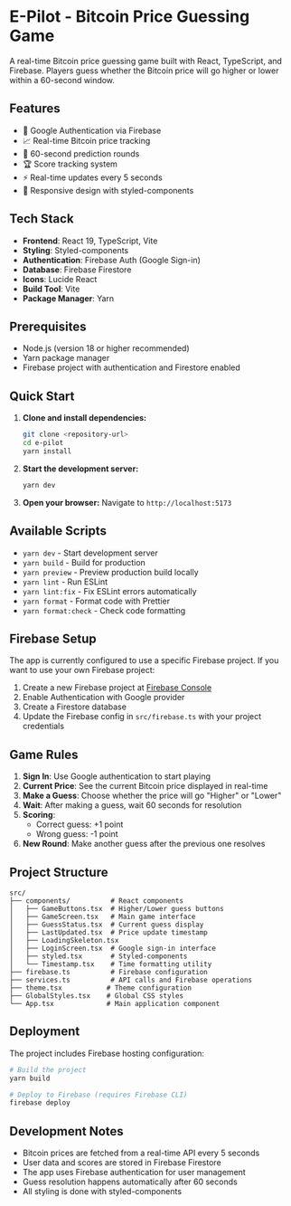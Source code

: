 # E-Pilot - Bitcoin Price Guessing Game

A real-time Bitcoin price guessing game built with React, TypeScript, and Firebase. Players guess whether the Bitcoin price will go higher or lower within a 60-second window.

## Features

- 🔐 Google Authentication via Firebase
- 📈 Real-time Bitcoin price tracking
- 🎯 60-second prediction rounds
- 🏆 Score tracking system
- ⚡ Real-time updates every 5 seconds
- 📱 Responsive design with styled-components

## Tech Stack

- **Frontend**: React 19, TypeScript, Vite
- **Styling**: Styled-components
- **Authentication**: Firebase Auth (Google Sign-in)
- **Database**: Firebase Firestore
- **Icons**: Lucide React
- **Build Tool**: Vite
- **Package Manager**: Yarn

## Prerequisites

- Node.js (version 18 or higher recommended)
- Yarn package manager
- Firebase project with authentication and Firestore enabled

## Quick Start

1. **Clone and install dependencies:**

   ```bash
   git clone <repository-url>
   cd e-pilot
   yarn install
   ```

2. **Start the development server:**

   ```bash
   yarn dev
   ```

3. **Open your browser:**
   Navigate to `http://localhost:5173`

## Available Scripts

- `yarn dev` - Start development server
- `yarn build` - Build for production
- `yarn preview` - Preview production build locally
- `yarn lint` - Run ESLint
- `yarn lint:fix` - Fix ESLint errors automatically
- `yarn format` - Format code with Prettier
- `yarn format:check` - Check code formatting

## Firebase Setup

The app is currently configured to use a specific Firebase project. If you want to use your own Firebase project:

1. Create a new Firebase project at [Firebase Console](https://console.firebase.google.com)
2. Enable Authentication with Google provider
3. Create a Firestore database
4. Update the Firebase config in `src/firebase.ts` with your project credentials

## Game Rules

1. **Sign In**: Use Google authentication to start playing
2. **Current Price**: See the current Bitcoin price displayed in real-time
3. **Make a Guess**: Choose whether the price will go "Higher" or "Lower"
4. **Wait**: After making a guess, wait 60 seconds for resolution
5. **Scoring**:
   - Correct guess: +1 point
   - Wrong guess: -1 point
6. **New Round**: Make another guess after the previous one resolves

## Project Structure

```
src/
├── components/          # React components
│   ├── GameButtons.tsx  # Higher/Lower guess buttons
│   ├── GameScreen.tsx   # Main game interface
│   ├── GuessStatus.tsx  # Current guess display
│   ├── LastUpdated.tsx  # Price update timestamp
│   ├── LoadingSkeleton.tsx
│   ├── LoginScreen.tsx  # Google sign-in interface
│   ├── styled.tsx       # Styled-components
│   └── Timestamp.tsx    # Time formatting utility
├── firebase.ts          # Firebase configuration
├── services.ts          # API calls and Firebase operations
├── theme.tsx           # Theme configuration
├── GlobalStyles.tsx    # Global CSS styles
└── App.tsx             # Main application component
```

## Deployment

The project includes Firebase hosting configuration:

```bash
# Build the project
yarn build

# Deploy to Firebase (requires Firebase CLI)
firebase deploy
```

## Development Notes

- Bitcoin prices are fetched from a real-time API every 5 seconds
- User data and scores are stored in Firebase Firestore
- The app uses Firebase authentication for user management
- Guess resolution happens automatically after 60 seconds
- All styling is done with styled-components
